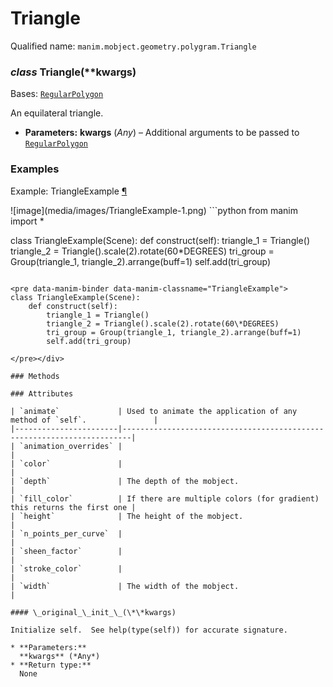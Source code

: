 # Triangle

Qualified name: `manim.mobject.geometry.polygram.Triangle`

### *class* Triangle(\*\*kwargs)

Bases: [`RegularPolygon`](manim.mobject.geometry.polygram.RegularPolygon.md#manim.mobject.geometry.polygram.RegularPolygon)

An equilateral triangle.

* **Parameters:**
  **kwargs** (*Any*) – Additional arguments to be passed to [`RegularPolygon`](manim.mobject.geometry.polygram.RegularPolygon.md#manim.mobject.geometry.polygram.RegularPolygon)

### Examples

<div id="triangleexample" class="admonition admonition-manim-example">
<p class="admonition-title">Example: TriangleExample <a class="headerlink" href="#triangleexample">¶</a></p>![image](media/images/TriangleExample-1.png)
```python
from manim import *

class TriangleExample(Scene):
    def construct(self):
        triangle_1 = Triangle()
        triangle_2 = Triangle().scale(2).rotate(60*DEGREES)
        tri_group = Group(triangle_1, triangle_2).arrange(buff=1)
        self.add(tri_group)
```

<pre data-manim-binder data-manim-classname="TriangleExample">
class TriangleExample(Scene):
    def construct(self):
        triangle_1 = Triangle()
        triangle_2 = Triangle().scale(2).rotate(60\*DEGREES)
        tri_group = Group(triangle_1, triangle_2).arrange(buff=1)
        self.add(tri_group)

</pre></div>

### Methods

### Attributes

| `animate`             | Used to animate the application of any method of `self`.               |
|-----------------------|------------------------------------------------------------------------|
| `animation_overrides` |                                                                        |
| `color`               |                                                                        |
| `depth`               | The depth of the mobject.                                              |
| `fill_color`          | If there are multiple colors (for gradient) this returns the first one |
| `height`              | The height of the mobject.                                             |
| `n_points_per_curve`  |                                                                        |
| `sheen_factor`        |                                                                        |
| `stroke_color`        |                                                                        |
| `width`               | The width of the mobject.                                              |

#### \_original_\_init_\_(\*\*kwargs)

Initialize self.  See help(type(self)) for accurate signature.

* **Parameters:**
  **kwargs** (*Any*)
* **Return type:**
  None

